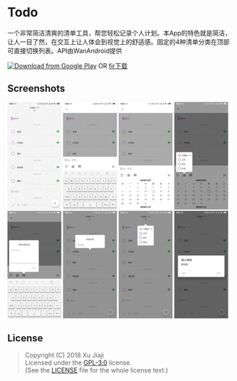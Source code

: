 # Todo
一个非常简洁清爽的清单工具，帮您轻松记录个人计划。本App的特色就是简洁，让人一目了然，在交互上让人体会到视觉上的舒适感。固定的4种清单分类在顶部可直接切换列表。API由WanAndroid提供


[<img src="https://play.google.com/intl/en_us/badges/images/generic/en_badge_web_generic.png"
      alt="Download from Google Play"
      height="80">](https://play.google.com/store/apps/details?id=com.xujiaji.todo) 
 OR [fir下载](https://fir.im/wantodo)

## Screenshots
<div >
<img  src="https://raw.githubusercontent.com/xujiaji/xujiaji.github.io/pictures/todo/screen/a.png" width="24%" height="auto">
<img style="margin-left:0px;" src="https://raw.githubusercontent.com/xujiaji/xujiaji.github.io/pictures/todo/screen/b.png" width="24%" >
<img style="margin-left:0px;" src="https://raw.githubusercontent.com/xujiaji/xujiaji.github.io/pictures/todo/screen/c.png" width="24%" >
<img  src="https://raw.githubusercontent.com/xujiaji/xujiaji.github.io/pictures/todo/screen/d.png" width="24%" height="auto">
</div>

<div >
<img  src="https://raw.githubusercontent.com/xujiaji/xujiaji.github.io/pictures/todo/screen/e.png" width="24%" height="auto">
<img style="margin-left:0px;" src="https://raw.githubusercontent.com/xujiaji/xujiaji.github.io/pictures/todo/screen/f.png" width="24%" >
<img style="margin-left:0px;" src="https://raw.githubusercontent.com/xujiaji/xujiaji.github.io/pictures/todo/screen/g.png" width="24%" >
<img  src="https://raw.githubusercontent.com/xujiaji/xujiaji.github.io/pictures/todo/screen/h.png" width="24%" height="auto">
</div>

## License
> Copyright (C) 2018 Xu Jiaji  
> Licensed under the [GPL-3.0](https://www.gnu.org/licenses/gpl.html) license.  
> (See the [LICENSE](https://github.com/xujiaji/Todo/blob/master/LICENSE) file for the whole license text.)

